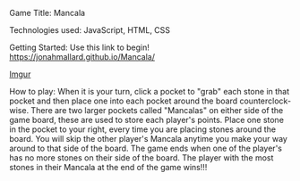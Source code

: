 Game Title: Mancala

Technologies used: JavaScript, HTML, CSS

Getting Started: Use this link to begin! https://jonahmallard.github.io/Mancala/

[Imgur](https://imgur.com/7Lc1oZZ)

How to play: When it is your turn, click a pocket to "grab" each stone in that pocket and then place one into each pocket around the board counterclock-wise. There are two larger pockets called "Mancalas" on either side of the game board, these are used to store each player's points. Place one stone in the pocket to your right, every time you are placing stones around the board. You will skip the other player's Mancala anytime you make your way around to that side of the board. The game ends when one of the player's has no more stones on their side of the board. The player with the most stones in their Mancala at the end of the game wins!!!

